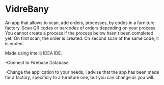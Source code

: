 # VidreBany
An app that allows to scan, add orders, processes, by codes in a furniture factory. Scan QR codes or barcodes of orders depending on your process. You cannot create a process if the process below hasn't been completed yet. On first scan, the order is created. On second scan of the same code, it is ended.

Made using Intellij IDEA IDE.

-Connect to Firebase Database

-Change the application to your needs, I advise that the app has been made for a factory, specificly to a furniture one, but you can change as you will.
